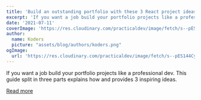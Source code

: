 ```yaml
---
title: 'Build an outstanding portfolio with these 3 React project ideas - Part 3'
excerpt: 'If you want a job build your portfolio projects like a professional dev. This guide split in three parts explains how and provides 3 inspiring ideas.'
date: '2021-07-11'
coverImage: 'https://res.cloudinary.com/practicaldev/image/fetch/s--pES144Cy--/c_imagga_scale,f_auto,fl_progressive,h_420,q_auto,w_1000/https://dev-to-uploads.s3.amazonaws.com/uploads/articles/3srjwcwpj5542x6fak7o.png'
author:
  name: Koders
  picture: "assets/blog/authors/koders.png"
ogImage:
  url: 'https://res.cloudinary.com/practicaldev/image/fetch/s--pES144Cy--/c_imagga_scale,f_auto,fl_progressive,h_420,q_auto,w_1000/https://dev-to-uploads.s3.amazonaws.com/uploads/articles/3srjwcwpj5542x6fak7o.png'
---
```


If you want a job build your portfolio projects like a professional dev. This guide split in three parts explains how and provides 3 inspiring ideas.

[Read more](https://dev.to/profydev/build-an-outstanding-portfolio-with-these-3-react-project-ideas-part-3-eii)
